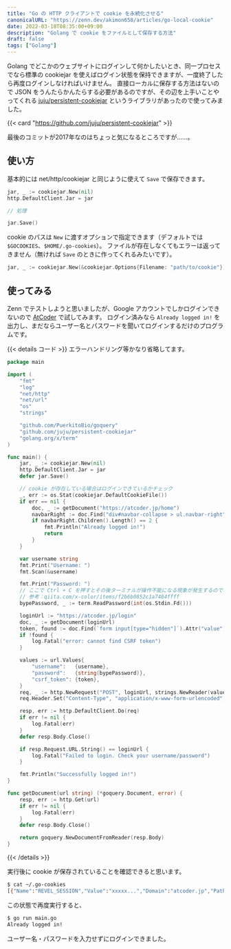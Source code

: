 ```yaml
---
title: "Go の HTTP クライアントで cookie を永続化させる"
canonicalURL: "https://zenn.dev/akimon658/articles/go-local-cookie"
date: 2022-03-18T08:35:00+09:00
description: "Golang で cookie をファイルとして保存する方法"
draft: false
tags: ["Golang"]
---
```


Golang でどこかのウェブサイトにログインして何かしたいとき、同一プロセスでなら標準の cookiejar を使えばログイン状態を保持できますが、一度終了したら再度ログインしなければいけません。
直接ローカルに保存する方法はないので JSON をうんたらかんたらする必要があるのですが、その辺を上手いことやってくれる [juju/persistent-cookiejar](https://github.com/juju/persistent-cookiejar) というライブラリがあったので使ってみました。

{{< card "https://github.com/juju/persistent-cookiejar" >}}

最後のコミットが2017年なのはちょっと気になるところですが……。

## 使い方

基本的には net/http/cookiejar と同じように使えて `Save` で保存できます。

```go
jar, _ := cookiejar.New(nil)
http.DefaultClient.Jar = jar

// 処理

jar.Save()
```

cookie のパスは `New` に渡すオプションで指定できます（デフォルトでは `$GOCOOKIES`、`$HOME/.go-cookies`）。
ファイルが存在しなくてもエラーは返ってきません（無ければ `Save` のときに作ってくれるみたいです）。

```go
jar, _ := cookiejar.New(&cookiejar.Options{Filename: "path/to/cookie"})
```

## 使ってみる

Zenn でテストしようと思いましたが、Google アカウントでしかログインできないので [AtCoder](https://atcoder.jp) で試してみます。
ログイン済みなら `Already logged in!` を出力し、まだならユーザー名とパスワードを聞いてログインするだけのプログラムです。

{{< details コード >}}
エラーハンドリング等かなり省略してます。

```go
package main

import (
	"fmt"
	"log"
	"net/http"
	"net/url"
	"os"
	"strings"

	"github.com/PuerkitoBio/goquery"
	"github.com/juju/persistent-cookiejar"
	"golang.org/x/term"
)

func main() {
	jar, _ := cookiejar.New(nil)
	http.DefaultClient.Jar = jar
	defer jar.Save()

	// cookie が存在している場合はログインできているかチェック
	_, err := os.Stat(cookiejar.DefaultCookieFile())
	if err == nil {
		doc, _ := getDocument("https://atcoder.jp/home")
		navbarRight := doc.Find("div#navbar-collapse > ul.navbar-right")
		if navbarRight.Children().Length() == 2 {
			fmt.Println("Already logged in!")
			return
		}
	}

	var username string
	fmt.Print("Username: ")
	fmt.Scan(&username)

	fmt.Print("Password: ")
	// ここで Ctrl + C を押すとその後ターミナルが操作不能になる現象が発生するので本当は対策した方が良いです
	// 参考：qiita.com/x-color/items/f2b6b0852c1a7484ffff
	bypePassword, _ := term.ReadPassword(int(os.Stdin.Fd()))

	loginUrl := "https://atcoder.jp/login"
	doc, _ := getDocument(loginUrl)
	token, found := doc.Find(`form input[type="hidden"]`).Attr("value")
	if !found {
		log.Fatal("error: cannot find CSRF token")
	}

	values := url.Values{
		"username":   {username},
		"password":   {string(bypePassword)},
		"csrf_token": {token},
	}
	req, _ := http.NewRequest("POST", loginUrl, strings.NewReader(values.Encode()))
	req.Header.Set("Content-Type", "application/x-www-form-urlencoded")

	resp, err := http.DefaultClient.Do(req)
	if err != nil {
		log.Fatal(err)
	}
	defer resp.Body.Close()

	if resp.Request.URL.String() == loginUrl {
		log.Fatal("Failed to login. Check your username/password")
	}

	fmt.Println("Successfully logged in!")
}

func getDocument(url string) (*goquery.Document, error) {
	resp, err := http.Get(url)
	if err != nil {
		log.Fatal(err)
	}
	defer resp.Body.Close()

	return goquery.NewDocumentFromReader(resp.Body)
}
```
{{< /details >}}

実行後に cookie が保存されていることを確認できると思います。

```bash
$ cat ~/.go-cookies
[{"Name":"REVEL_SESSION","Value":"xxxxx...","Domain":"atcoder.jp","Path":"/","Secure":true,"HttpOnly":true,"Persistent":true,"HostOnly":true,"Expires":"2022-09-13T18:19:25.9840269+09:00","Creation":"2022-03-17T18:19:15.4703732+09:00","LastAccess":"2022-03-17T18:19:25.9840269+09:00","Updated":"2022-03-17T18:19:25.9840269+09:00","CanonicalHost":"atcoder.jp"}]
```

この状態で再度実行すると、

```bash
$ go run main.go
Already logged in!
```

ユーザー名・パスワードを入力せずにログインできました。
